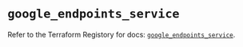 # `google_endpoints_service`

Refer to the Terraform Registory for docs: [`google_endpoints_service`](https://registry.terraform.io/providers/hashicorp/google-beta/4.75.1/docs/resources/google_endpoints_service).

